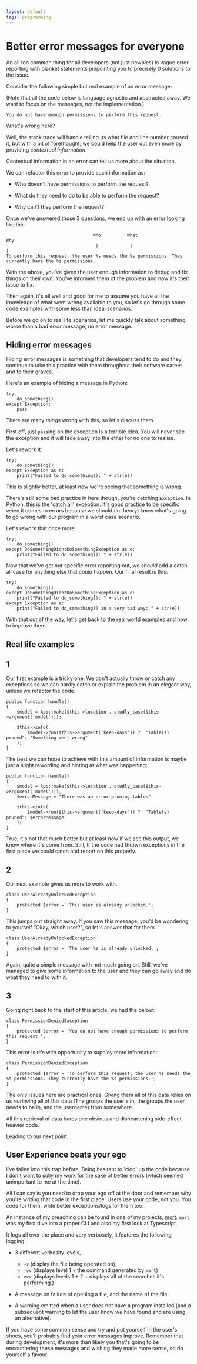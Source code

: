 ```yaml
---
layout: default
tags: programming
---
```


# Better error messages for everyone

An all too common thing for all developers (not just newbies) is vague error
reporting with blanket statements pinpointing you to precisely 0 solutions to
the issue.

Consider the following simple but real example of an error message:

(Note that all the code below is language agnostic and abstracted away. We 
want to focus on the messages, not the implementation.)

```
You do not have enough permissions to perform this request.
```

What's wrong here?

Well, the stack trace will handle telling us what file and line number caused
it,
but with a bit of forethought, we could help the user out even more by providing
*contextual information*.

Contextual information in an error can tell us more about the situation.

We can refactor this error to provide such information as:

- Who doesn't have permissions to perform the request?

- What do they need to do to be able to perform the request?

- Why can't they perform the request?

Once we've answered those 3 questions, we end up with an error looking like this

```
                                 Who          What                                    Why  
                                  |            |                                       |
To perform this request, the user %s needs the %s permissions. They currently have the %s permissions.
```

With the above, you've given the user enough information to debug and fix things
on their own. You've informed them of the problem and now it's their issue to
fix. 

Then again, it's all well and good for me to assume you have all the knowledge of what went
wrong available to you, so let's go through some code examples with some less
than ideal scenarios.

Before we go on to real life scenarios, let me quickly talk about something
worse than a bad error message, no error message.

## Hiding error messages

Hiding error messages is something that developers tend to do and they continue
to take this practice with them throughout their software career and to their
graves.

Here's an example of hiding a message in Python:

```
try:
    do_something()
except Exception:
    pass
```

There are many things wrong with this, so let's discuss them.

First off, just `pass`ing on the exception is a terrible idea. You will never
see the exception and it will fade away into the ether for no one to realise.

Let's rework it:

```
try:
    do_something()
except Exception as e:
    print("Failed to do_something(): " + str(e))
```

This is slightly better, at least now we're seeing that something is wrong.

There's still some bad practice in here though, you're catching `Exception`. 
In Python, this is the 'catch all'
exception. It's good practice to be specific when it comes to errors because we
should (in theory) know what's going to go wrong with our program in a worst
case scenario.

Let's rework that once more:

```
try:
    do_something()
except DoSomethingDidntDoSomethingException as e:
    print("Failed to do_something(): " + str(e))
```

Now that we've got our specific error reporting out, we *should* add a
catch all case for anything else that *could* happen. Our final result is this:

```
try:
    do_something()
except DoSomethingDidntDoSomethingException as e:
    print("Failed to do_something(): " + str(e))
except Exception as e:
    print("Failed to do_something() in a very bad way: " + str(e))
```

With that out of the way, let's get back to the real world examples and how to
improve them.

## Real life examples

## 1

Our first example is a tricky one. We don't actually throw or catch any
exceptions so we can hardly catch or explain the problem in an elegant way, unless we
refactor the code. 

```
public function handle()
{
    $model = App::make($this->location . studly_case($this->argument('model')));

    $this->info(
        $model->run($this->argument('keep-days')) ?  "Table(s) pruned": "Something went wrong"
    );
}
```

The best we can hope to achieve with this amount of information is maybe just a
slight rewording and hinting at what was happening:

```
public function handle()
{
    $model = App::make($this->location . studly_case($this->argument('model')));
    $errorMessage = "There was an error pruning tables"

    $this->info(
        $model->run($this->argument('keep-days')) ?  "Table(s) pruned": $errorMessage
    );
}
```

True, it's not that much better but at least now if we see this output, we know
where it's come from. Still, If the code had thrown exceptions in the first
place we could catch and report on this properly.

## 2

Our next example gives us more to work with. 

```
class UserAlreadyUnlockedException
{
    protected $error = 'This user is already unlocked.';
}
```

This jumps out straight away. If you saw this message, you'd be wondering to
yourself "Okay, which user?", so let's answer that for them.

```
class UserAlreadyUnlockedException
{
    protected $error = 'The user %s is already unlocked.';
}
```

Again, quite a simple message with not much going on. Still, we've
managed to give some information to the user and they can go away and do what
they need to with it.

## 3

Going right back to the start of this article, we had the below:

```
class PermissionDeniedException
{
    protected $error = 'You do not have enough permissions to perform this request.';
}
```

This error is rife with opportunity to supploy more information:

```
class PermissionDeniedException
{
    protected $error = 'To perform this request, the user %s needs the %s permissions. They currently have the %s permissions.';
}
```

The only issues here are practical ones. Giving them all of this data relies on
us *retrieving* all of this data (The groups the user's in, the groups the user needs to be in, and the
username) from somewhere. 

All this retrieval of data bares one obvious and disheartening side-effect,
heavier code.

Leading to our next point...

## User Experience beats your ego

I've fallen into this trap before. Being hesitant to 'clog' up the code because
I don't want to sully my work for the sake of better errors (which seemed
unimportant to me at the time).

All I can say is you need to drop your ego off at the door and remember why
you're writing that code in the first place. Users use your code,
not you. You code for them, write better exceptions/logs for them too.

An instance of my preaching can be found in one of my projects, [mort](https://github.com/joereynolds/mort). `mort` was my first dive into a proper CLI and also my first look at Typescript. 

It logs all over the place and very verbosely, it features the following logging:

- 3 different verbosity levels, 
    - `-v` (display the file being operated on), 
    - `-vv` (displays level 1 + the command generated by `mort`)
    - `vvv`  (displays levels 1 + 2 + displays all of the searches it's
      performing.)

- A message on failure of opening a file, and the name of the file.

- A warning emitted when a user does not have a program installed (and a
  subsequent warning to let the user know we have found and are using an
  alternative).

If you have some common sense and try and put yourself in the user's shoes,
you'll probably find your error messages improve. Remember that during
development, it's more than likely you that's going to be encountering these
messages and wishing they made more sense, so do yourself a favour.

